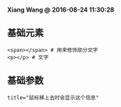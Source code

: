 #### Xiang Wang @ 2016-08-24 11:30:28

## 基础元素
    <span></span> # 用来修饰部分文字
    <p></p> # 文字

## 基础参数
    title="鼠标移上去时会显示这个信息"
